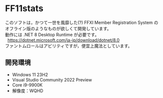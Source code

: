 # FF11stats
このソフトは，かつて一世を風靡した(?) FFXI Member Registration System のオフライン版のようなものが欲しくて開発しています。<br>
動作には .NET 8 Desktop Runtime が必要です。<br>
&nbsp;&nbsp;https://dotnet.microsoft.com/ja-jp/download/dotnet/8.0<br>
ファントムロールはアビリティですが，便宜上魔法としています。

## 開発環境
- Windows 11 23H2
- Visual Studio Community 2022 Preview
- Core i9-9900K
- 解像度：WQHD
